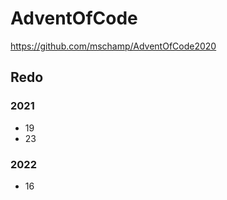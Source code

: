 # AdventOfCode

https://github.com/mschamp/AdventOfCode2020



## Redo
### 2021 
- 19
- 23

### 2022
- 16
